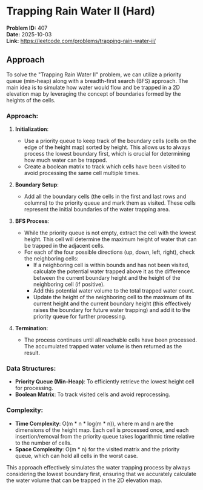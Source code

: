 # Trapping Rain Water II (Hard)

**Problem ID:** 407  
**Date:** 2025-10-03  
**Link:** https://leetcode.com/problems/trapping-rain-water-ii/

## Approach

To solve the "Trapping Rain Water II" problem, we can utilize a priority queue (min-heap) along with a breadth-first search (BFS) approach. The main idea is to simulate how water would flow and be trapped in a 2D elevation map by leveraging the concept of boundaries formed by the heights of the cells.

### Approach:

1. **Initialization**:
   - Use a priority queue to keep track of the boundary cells (cells on the edge of the height map) sorted by height. This allows us to always process the lowest boundary first, which is crucial for determining how much water can be trapped.
   - Create a boolean matrix to track which cells have been visited to avoid processing the same cell multiple times.

2. **Boundary Setup**:
   - Add all the boundary cells (the cells in the first and last rows and columns) to the priority queue and mark them as visited. These cells represent the initial boundaries of the water trapping area.

3. **BFS Process**:
   - While the priority queue is not empty, extract the cell with the lowest height. This cell will determine the maximum height of water that can be trapped in the adjacent cells.
   - For each of the four possible directions (up, down, left, right), check the neighboring cells:
     - If a neighboring cell is within bounds and has not been visited, calculate the potential water trapped above it as the difference between the current boundary height and the height of the neighboring cell (if positive).
     - Add this potential water volume to the total trapped water count.
     - Update the height of the neighboring cell to the maximum of its current height and the current boundary height (this effectively raises the boundary for future water trapping) and add it to the priority queue for further processing.

4. **Termination**:
   - The process continues until all reachable cells have been processed. The accumulated trapped water volume is then returned as the result.

### Data Structures:
- **Priority Queue (Min-Heap)**: To efficiently retrieve the lowest height cell for processing.
- **Boolean Matrix**: To track visited cells and avoid reprocessing.

### Complexity:
- **Time Complexity**: O(m * n * log(m * n)), where m and n are the dimensions of the height map. Each cell is processed once, and each insertion/removal from the priority queue takes logarithmic time relative to the number of cells.
- **Space Complexity**: O(m * n) for the visited matrix and the priority queue, which can hold all cells in the worst case.

This approach effectively simulates the water trapping process by always considering the lowest boundary first, ensuring that we accurately calculate the water volume that can be trapped in the 2D elevation map.
